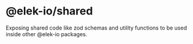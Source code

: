 # @elek-io/shared

Exposing shared code like zod schemas and utility functions to be used inside other @elek-io packages.
